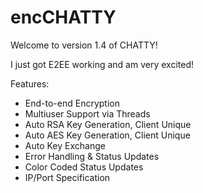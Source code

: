 # encCHATTY

Welcome to version 1.4 of CHATTY!

I just got E2EE working and am very excited!

Features:
- End-to-end Encryption
- Multiuser Support via Threads
- Auto RSA Key Generation, Client Unique
- Auto AES Key Generation, Client Unique
- Auto Key Exchange
- Error Handling & Status Updates
- Color Coded Status Updates
- IP/Port Specification
